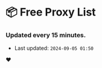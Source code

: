 # :package: Free Proxy List
### Updated every 15 minutes.

- Last updated: `2024-09-05 01:50`

:heart:
